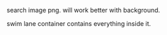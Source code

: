 search image png. will work better with background.

swim lane container contains everything inside it.

